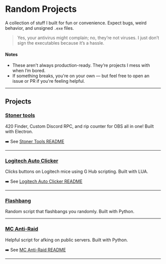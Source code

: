 # Random Projects

A collection of stuff I built for fun or convenience. Expect bugs, weird behavior, and unsigned `.exe` files.

> Yes, your antivirus might complain; no, they’re not viruses. I just don’t sign the executables because it’s a hassle.

#### Notes
- These aren't always production-ready. They’re projects I mess with when I’m bored.
- If something breaks, you're on your own — but feel free to open an issue or PR if you're feeling helpful.
---

## Projects

### [Stoner tools](./Stoner%20tools)
420 Finder, Custom Discord RPC, and rip counter for OBS all in one!
 Built with Electron.

➡️ See [Stoner Tools README](./Stoner%20tools/README.md)

---

### [Logitech Auto Clicker](./Logitech%20Auto%20Clicker)
Clicks buttons on Logitech mice using G Hub scripting.
 Built with LUA.

➡️ See [Logitech Auto Clicker README](./Logitech%20Auto%20Clicker/README.md)

---

### [Flashbang](./Flashbang)
Random script that flashbangs you randomly.
 Built with Python.

---

### [MC Anti-Raid](./MC-Anti-Raid/)
Helpful script for afking on public servers.
 Built with Python.

➡️ See [MC Anti-Raid README](./MC-Anti-Raid/README.md)

---